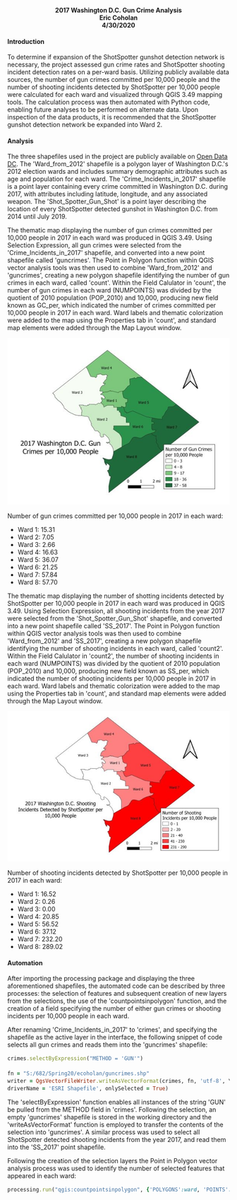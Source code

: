<p align="center">
  <b>2017 Washington D.C. Gun Crime Analysis</b><br>
  <b>Eric Coholan</b><br>
  <b>4/30/2020</b><br>
</p>


#### Introduction
To determine if expansion of the ShotSpotter gunshot detection network is necessary, the project assessed gun crime rates and ShotSpotter shooting incident detection rates on a per-ward basis. Utilizing publicly available data sources, the number of gun crimes committed per 10,000 people and the number of shooting incidents detected by ShotSpotter per 10,000 people were calculated for each ward and visualized through QGIS 3.49 mapping tools. The calculation process was then automated with Python code, enabling future analyses to be performed on alternate data. Upon inspection of the data products, it is recommended that the ShotSpotter gunshot detection network be expanded into Ward 2.

#### Analysis
The three shapefiles used in the project are publicly available on [Open Data DC](http://opendata.dc.gov). The 'Ward_from_2012' shapefile is a polygon layer of Washington D.C.'s 2012 election wards and includes summary demographic attributes such as age and population for each ward. The 'Crime_Incidents_in_2017' shapefile is a point layer containing every crime committed in Washington D.C. during 2017, with attributes including latitude, longitude, and any associated weapon. The 'Shot_Spotter_Gun_Shot' is a point layer describing the location of every ShotSpotter detected gunshot in Washington D.C. from 2014 until July 2019.

The thematic map displaying the number of gun crimes committed per 10,000 people in 2017 in each ward was produced in QGIS 3.49. Using Selection Expression, all gun crimes were selected from the 'Crime_Incidents_in_2017' shapefile, and converted into a new point shapefile called 'guncrimes'. The Point in Polygon function within QGIS vector analysis tools was then used to combine 'Ward_from_2012' and 'guncrimes', creating a new polygon shapefile identifying the number of gun crimes in each ward, called 'count'. Within the Field Calulator in 'count', the number of gun crimes in each ward (NUMPOINTS) was divided by the quotient of 2010 population (POP_2010) and 10,000, producing new field known as GC_per, which indicated the number of crimes committed per 10,000 people in 2017 in each ward. Ward labels and thematic colorization were added to the map using the Properties tab in 'count', and standard map elements were added through the Map Layout window.

<p align="center">
  <kbd>
    <img src="https://github.com/ecoholan/682_Final/blob/master/GC.jpg">
  </kbd>
</p>

Number of gun crimes committed per 10,000 people in 2017 in each ward:
- Ward 1: 15.31
- Ward 2: 7.05
- Ward 3: 2.66
- Ward 4: 16.63
- Ward 5: 36.07
- Ward 6: 21.25
- Ward 7: 57.84
- Ward 8: 57.70

The thematic map displaying the number of shotting incidents detected by ShotSpotter per 10,000 people in 2017 in each ward was produced in QGIS 3.49. Using Selection Expression, all shooting incidents from the year 2017 were selected from the 'Shot_Spotter_Gun_Shot' shapefile, and converted into a new point shapefile called 'SS_2017'. The Point in Polygon function within QGIS vector analysis tools was then used to combine 'Ward_from_2012' and 'SS_2017', creating a new polygon shapefile identifying the number of shooting incidents in each ward, called 'count2'. Within the Field Calulator in 'count2', the number of shooting incidents in each ward (NUMPOINTS) was divided by the quotient of 2010 population (POP_2010) and 10,000, producing new field known as SS_per, which indicated the number of shooting incidents per 10,000 people in 2017 in each ward. Ward labels and thematic colorization were added to the map using the Properties tab in 'count', and standard map elements were added through the Map Layout window.

<p align="center">
  <kbd>
    <img src="https://github.com/ecoholan/682_Final/blob/master/SS.jpg">
  </kbd>
</p>

Number of shooting incidents detected by ShotSpotter per 10,000 people in 2017 in each ward:
- Ward 1: 16.52
- Ward 2: 0.26
- Ward 3: 0.00
- Ward 4: 20.85
- Ward 5: 56.52
- Ward 6: 37.12
- Ward 7: 232.20
- Ward 8: 289.02

#### Automation
After importing the processing package and displaying the three aforementioned shapefiles, the automated code can be described by three processes: the selection of features and subsequent creation of new layers from the selections, the use of the 'countpointsinpolygon' function, and the creation of a field specifying the number of either gun crimes or shooting incidents per 10,000 people in each ward.

After renaming 'Crime_Incidents_in_2017' to 'crimes', and specifying the shapefile as the active layer in the interface, the following snippet of code selects all gun crimes and reads them into the 'guncrimes' shapefile:

```ruby
crimes.selectByExpression("METHOD = 'GUN'")

fn = "S:/682/Spring20/ecoholan/guncrimes.shp"
writer = QgsVectorFileWriter.writeAsVectorFormat(crimes, fn, 'utf-8', \
driverName = 'ESRI Shapefile', onlySelected = True)
```

The 'selectByExpression' function enables all instances of the string 'GUN' be pulled from the METHOD field in 'crimes'. Following the selection, an empty 'guncrimes' shapefile is stored in the working directory and the 'writeAsVectorFormat' function is employed to transfer the contents of the selection into 'guncrimes'. A similar process was used to select all ShotSpotter detected shooting incidents from the year 2017, and read them into the 'SS_2017' point shapefile.

Following the creation of the selection layers the Point in Polygon vector analysis process was used to identify the number of selected features that appeared in each ward:

```ruby
processing.run("qgis:countpointsinpolygon", {'POLYGONS':ward, 'POINTS':fn, 'FIELD':"NUMPOINTS", / 'OUTPUT':"S:/682/Spring20/ecoholan/count.shp"})
```
